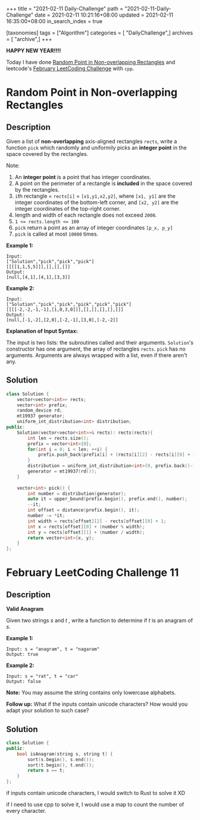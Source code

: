 +++
title = "2021-02-11 Daily-Challenge"
path = "2021-02-11-Daily-Challenge"
date = 2021-02-11 10:21:16+08:00
updated = 2021-02-11 16:35:00+08:00
in_search_index = true

[taxonomies]
tags = ["Algorithm"]
categories = [ "DailyChallenge",]
archives = [ "archive",]
+++

**HAPPY NEW YEAR!!!!**

Today I have done [Random Point in Non-overlapping Rectangles](https://leetcode.com/problems/random-point-in-non-overlapping-rectangles/) and leetcode's [February LeetCoding Challenge](https://leetcode.com/explore/featured/card/february-leetcoding-challenge-2021/585/week-2-february-8th-february-14th/3636/) with `cpp`.

<!-- more -->

# Random Point in Non-overlapping Rectangles

## Description

Given a list of **non-overlapping** axis-aligned rectangles `rects`, write a function `pick` which randomly and uniformily picks an **integer point** in the space covered by the rectangles.

Note:

1. An **integer point** is a point that has integer coordinates. 
2. A point on the perimeter of a rectangle is **included** in the space covered by the rectangles. 
3. `i`th rectangle = `rects[i]` = `[x1,y1,x2,y2]`, where `[x1, y1]` are the integer coordinates of the bottom-left corner, and `[x2, y2]` are the integer coordinates of the top-right corner.
4. length and width of each rectangle does not exceed `2000`.
5. `1 <= rects.length <= 100`
6. `pick` return a point as an array of integer coordinates `[p_x, p_y]`
7. `pick` is called at most `10000` times.

**Example 1:**

```
Input: 
["Solution","pick","pick","pick"]
[[[[1,1,5,5]]],[],[],[]]
Output: 
[null,[4,1],[4,1],[3,3]]
```

**Example 2:**

```
Input: 
["Solution","pick","pick","pick","pick","pick"]
[[[[-2,-2,-1,-1],[1,0,3,0]]],[],[],[],[],[]]
Output: 
[null,[-1,-2],[2,0],[-2,-1],[3,0],[-2,-2]]
```

**Explanation of Input Syntax:**

The input is two lists: the subroutines called and their arguments. `Solution`'s constructor has one argument, the array of rectangles `rects`. `pick` has no arguments. Arguments are always wrapped with a list, even if there aren't any.

## Solution

``` cpp
class Solution {
    vector<vector<int>> rects;
    vector<int> prefix;
    random_device rd;
    mt19937 generator;
    uniform_int_distribution<int> distribution;
public:
    Solution(vector<vector<int>>& rects): rects(rects){
        int len = rects.size();
        prefix = vector<int>{0};
        for(int i = 0; i < len; ++i) {
            prefix.push_back(prefix[i] + (rects[i][2] - rects[i][0] + 1) * (rects[i][3] - rects[i][1] + 1));
        }
        distribution = uniform_int_distribution<int>(0, prefix.back()-1);
        generator = mt19937(rd());
    }
    
    vector<int> pick() {
        int number = distribution(generator);
        auto it = upper_bound(prefix.begin(), prefix.end(), number);
        --it;
        int offset = distance(prefix.begin(), it);
        number -= *it;
        int width = rects[offset][2] - rects[offset][0] + 1;
        int x = rects[offset][0] + (number % width);
        int y = rects[offset][1] + (number / width);
        return vector<int>{x, y};
    }
};
```

# February LeetCoding Challenge 11

## Description

**Valid Anagram**

Given two strings *s* and *t* , write a function to determine if *t* is an anagram of *s*.

**Example 1:**

```
Input: s = "anagram", t = "nagaram"
Output: true
```

**Example 2:**

```
Input: s = "rat", t = "car"
Output: false
```

**Note:**
You may assume the string contains only lowercase alphabets.

**Follow up:**
What if the inputs contain unicode characters? How would you adapt your solution to such case?

## Solution

``` cpp
class Solution {
public:
    bool isAnagram(string s, string t) {
        sort(s.begin(), s.end());
        sort(t.begin(), t.end());
        return s == t;
    }
};
```

if inputs contain unicode characters, I would switch to Rust to solve it XD

if I need to use cpp to solve it, I would use a map to count the number of every character.
